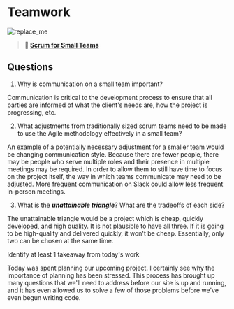 # Teamwork

![replace_me](https://codeworks.blob.core.windows.net/public/assets/img/illustrations/placeholder.svg)

> **📖 [Scrum for Small Teams](https://codeworksacademy.com/fs-student-guide/resources/wk8-9/02-Scrum-For-Small-Teams)**

## Questions

1. Why is communication on a small team important?

Communication is critical to the development process to ensure that all parties are informed of what the client's needs are, how the project is progressing, etc.

2. What adjustments from traditionally sized scrum teams need to be made to use the Agile methodology effectively in a small team?

An example of a potentially necessary adjustment for a smaller team would be changing communication style. Because there are fewer people, there may be people who serve multiple roles and their presence in multiple meetings may be required. In order to allow them to still have time to focus on the project itself, the way in which teams communicate may need to be adjusted. More frequent communication on Slack could allow less frequent in-person meetings.

3. What is the ***unattainable triangle***? What are the tradeoffs of each side?

The unattainable triangle would be a project which is cheap, quickly developed, and high quality. It is not plausible to have all three. If it is going to be high-quality and delivered quickly, it won't be cheap. Essentially, only two can be chosen at the same time.


Identify at least 1 takeaway from today's work

Today was spent planning our upcoming project. I certainly see why the importance of planning has been stressed. This process has brought up many questions that we'll need to address before our site is up and running, and it has even allowed us to solve a few of those problems before we've even begun writing code.